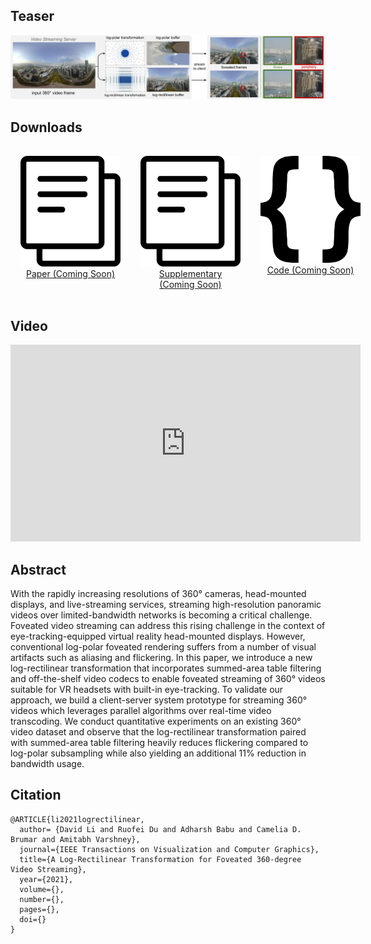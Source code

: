 <!-- <div style="display: flex; flex-direction: row">
<a href="https://davidl.me" style="margin-left:1rem; flex-grow: 1;">David Li</a>
<a href="https://duruofei.com" style="margin-left:1rem; flex-grow: 1;">Ruofei Du</a>
<a href="https://github.com/adharsh" style="margin-left:1rem; flex-grow: 1;">Adharsh Babu</a>
<a href="https://kamibrumi.github.io/" style="margin-left:1rem; flex-grow: 1;">Camelia Brumar</a>
<a href="http://www.cs.umd.edu/~varshney/" style="margin-left:1rem; flex-grow: 1;">Amitabh Varshney</a>
</div> -->
## Teaser
<img src="resources/teaser.png">

## Downloads

<div style="display: flex; text-align:center; flex-direction: row;">
<div style="margin:1rem; flex-grow: 1;"><a href="#"><img style="max-width:10rem;" src="resources/text-documents.png"><br><label>Paper (Coming Soon)</label></a><br></div>
<div style="margin:1rem; flex-grow: 1;"><a href="#"><img style="max-width:10rem;" src="resources/text-documents.png"><br>Supplementary (Coming Soon)</a></div>
<div style="margin:1rem; flex-grow: 1;"><a href="#"><img style="max-width:10rem;" src="resources/brackets-coding.png"><br>Code (Coming Soon)</a></div>
</div>

## Video
<iframe width="560" height="315" src="https://www.youtube.com/embed/AjSuUTvQnFg" frameborder="0" allow="accelerometer; autoplay; clipboard-write; encrypted-media; gyroscope; picture-in-picture" allowfullscreen></iframe>

## Abstract
With the rapidly increasing resolutions of 360° cameras, head-mounted displays, and live-streaming services, streaming high-resolution panoramic videos over limited-bandwidth networks is becoming a critical challenge. Foveated video streaming can address this rising challenge in the context of eye-tracking-equipped virtual reality head-mounted displays. However, conventional log-polar foveated rendering suffers from a number of visual artifacts such as aliasing and flickering. In this paper, we introduce a new log-rectilinear transformation that incorporates summed-area table filtering and off-the-shelf video codecs to enable foveated streaming of 360° videos suitable for VR headsets with built-in eye-tracking. To validate our approach, we build a client-server system prototype for streaming 360° videos which leverages parallel algorithms over real-time video transcoding. We conduct quantitative experiments on an existing 360° video dataset and observe that the log-rectilinear transformation paired with summed-area table filtering heavily reduces flickering compared to log-polar subsampling while also yielding an additional 11% reduction in bandwidth usage.


## Citation
```
@ARTICLE{li2021logrectilinear,
  author= {David Li and Ruofei Du and Adharsh Babu and Camelia D. Brumar and Amitabh Varshney},
  journal={IEEE Transactions on Visualization and Computer Graphics},
  title={A Log-Rectilinear Transformation for Foveated 360-degree Video Streaming},
  year={2021},
  volume={},
  number={},
  pages={},
  doi={}
}
```
